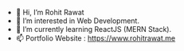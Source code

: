 - 👋 Hi, I’m Rohit Rawat
- 👀 I’m interested in Web Development.
- 🌱 I’m currently learning ReactJS (MERN Stack).
- 📫 Portfolio Website : https://www.rohitrawat.me

<!---
rohitrawatcse/rohitrawatcse is a ✨ special ✨ repository because its `README.md` (this file) appears on your GitHub profile.
You can click the Preview link to take a look at your changes.
--->
